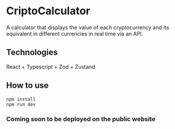 # CriptoCalculator 
A calculator that displays the value of each cryptocurrency and its equivalent in different currencies in real time via an API.
## Technologies
React + Typescript + Zod + Zustand
## How to use
```
npm install
npm run dev
```
### Coming soon to be deployed on the public website
